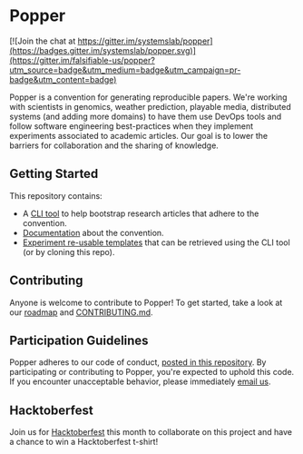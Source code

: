 # Popper

[![Join the chat at https://gitter.im/systemslab/popper](https://badges.gitter.im/systemslab/popper.svg)](https://gitter.im/falsifiable-us/popper?utm_source=badge&utm_medium=badge&utm_campaign=pr-badge&utm_content=badge)

Popper is a convention for generating reproducible papers. We're working with scientists in genomics, weather prediction, playable media, distributed systems (and adding more domains) to have them use DevOps tools and follow software engineering best-practices when they implement experiments associated to academic articles. Our goal is to lower the barriers for collaboration and the sharing of knowledge.

## Getting Started

This repository contains:

  * A [CLI tool](popper/) to help bootstrap research articles that 
    adhere to the convention.
  * [Documentation](http://popper.readthedocs.io/en/latest/) about the 
    convention.
  * [Experiment re-usable templates](templates/) that can be retrieved using the
    CLI tool (or by cloning this repo).

## Contributing

Anyone is welcome to contribute to Popper! To get started, take a look at our [roadmap](https://github.com/systemslab/popper/issues/1) and [CONTRIBUTING.md](CONTRIBUTING.md).

## Participation Guidelines

Popper adheres to our code of conduct, [posted in this repository](CODE_OF_CONDUCT.md). By participating or contributing to Popper, you're expected to uphold this code. If you encounter unacceptable behavior, please immediately [email us](mailto:ivo@cs.ucsc.edu).

## Hacktoberfest

Join us for [Hacktoberfest](https://hacktoberfest.digitalocean.com/) this month to collaborate on this project and have a chance to win a Hacktoberfest t-shirt!
